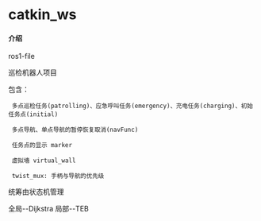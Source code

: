 # catkin_ws

#### 介绍
ros1-file

巡检机器人项目

包含：

     多点巡检任务(patrolling)、应急呼叫任务(emergency)、充电任务(charging)、初始任务点(initial)

     多点导航、单点导航的暂停恢复取消(navFunc)

     任务点的显示 marker
      
     虚拟墙 virtual_wall
     
     twist_mux: 手柄与导航的优先级

统筹由状态机管理

全局--Dijkstra
局部--TEB

